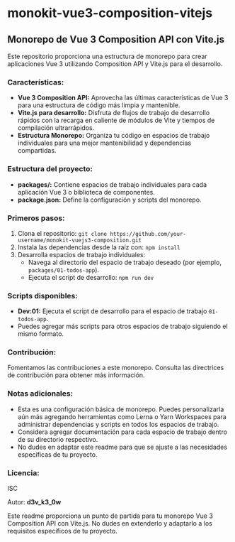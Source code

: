 # monokit-vue3-composition-vitejs

## Monorepo de Vue 3 Composition API con Vite.js

Este repositorio proporciona una estructura de monorepo para crear aplicaciones Vue 3 utilizando Composition API y Vite.js para el desarrollo.

### Características:

- **Vue 3 Composition API:** Aprovecha las últimas características de Vue 3 para una estructura de código más limpia y mantenible.
- **Vite.js para desarrollo:** Disfruta de flujos de trabajo de desarrollo rápidos con la recarga en caliente de módulos de Vite y tiempos de compilación ultrarrápidos.
- **Estructura Monorepo:** Organiza tu código en espacios de trabajo individuales para una mejor mantenibilidad y dependencias compartidas.

### Estructura del proyecto:

- **packages/:** Contiene espacios de trabajo individuales para cada aplicación Vue 3 o biblioteca de componentes.
- **package.json:** Define la configuración y scripts del monorepo.

### Primeros pasos:

1. Clona el repositorio: `git clone https://github.com/your-username/monokit-vuejs3-composition.git`
2. Instala las dependencias desde la raíz con: `npm install`
3. Desarrolla espacios de trabajo individuales:
   - Navega al directorio del espacio de trabajo deseado (por ejemplo, `packages/01-todos-app`).
   - Ejecuta el script de desarrollo: `npm run dev`

### Scripts disponibles:

- **Dev:01:** Ejecuta el script de desarrollo para el espacio de trabajo `01-todos-app`.
- Puedes agregar más scripts para otros espacios de trabajo siguiendo el mismo formato.

### Contribución:

Fomentamos las contribuciones a este monorepo. Consulta las directrices de contribución para obtener más información.

### Notas adicionales:

- Esta es una configuración básica de monorepo. Puedes personalizarla aún más agregando herramientas como Lerna o Yarn Workspaces para administrar dependencias y scripts en todos los espacios de trabajo.
- Considera agregar documentación para cada espacio de trabajo dentro de su directorio respectivo.
- No dudes en adaptar este readme para que se ajuste a las necesidades específicas de tu proyecto.

### Licencia:

ISC

Autor: **d3v_k3_0w**

Este readme proporciona un punto de partida para tu monorepo Vue 3 Composition API con Vite.js. No dudes en extenderlo y adaptarlo a los requisitos específicos de tu proyecto.
